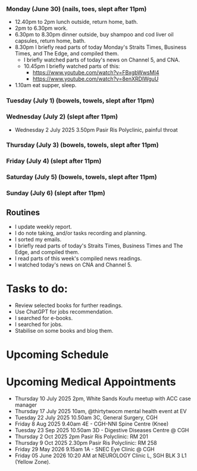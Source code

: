 ### Monday (June 30) (nails, toes, slept after 11pm)
- 12.40pm to 2pm lunch outside, return home, bath.
- 2pm to 6.30pm work.
- 6.30pm to 8.30pm dinner outside, buy shampoo and cod liver oil capsules, return home, bath.
- 8.30pm I briefly read parts of today Monday's Straits Times, Business Times, and The Edge, and compiled them.
    - I briefly watched parts of today's news on Channel 5, and CNA.
    - 10.45pm I briefly watched parts of this:
        - https://www.youtube.com/watch?v=FBxgbWwsMI4
        - https://www.youtube.com/watch?v=8enXRDlWguU
- 1.10am eat supper, sleep.

### Tuesday (July 1) (bowels, towels, slept after 11pm)


### Wednesday (July 2) (slept after 11pm)
- Wednesday 2 July 2025 3.50pm Pasir Ris Polyclinic, painful throat


### Thursday (July 3) (bowels, towels, slept after 11pm)


### Friday (July 4) (slept after 11pm)


### Saturday (July 5) (bowels, towels, slept after 11pm)


### Sunday (July 6) (slept after 11pm)







## Routines
- I update weekly report.
- I do note taking, and/or tasks recording and planning.
- I sorted my emails.
- I briefly read parts of today's Straits Times, Business Times and The Edge, and compiled them.
- I read parts of this week's compiled news readings.
- I watched today's news on CNA and Channel 5.

# Tasks to do:
- Review selected books for further readings.
- Use ChatGPT for jobs recommendation.
- I searched for e-books.
- I searched for jobs.
- Stabilise on some books and blog them.

# Upcoming Schedule

# Upcoming Medical Appointments
- Thursday 10 July 2025 2pm, White Sands Koufu meetup with ACC case manager
- Thursday 17 July 2025 10am, @thirtytwocm mental health event at EV
- Tuesday 22 July 2025 10.50am 3C, General Surgery, CGH
- Friday 8 Aug 2025 9.40am 4E - CGH-NNI Spine Centre (Knee)
- Tuesday 23 Sep 2025 10.50am 3D - Digestive Diseases Centre @ CGH
- Thursday 2 Oct 2025 2pm Pasir Ris Polyclinic: RM 201
- Thursday 9 Oct 2025 2.30pm Pasir Ris Polyclinic: RM 258
- Friday 29 May 2026 9.15am 1A - SNEC Eye Clinic @ CGH
- Friday 05 June 2026 10:20 AM at NEUROLOGY Clinic L, SGH BLK 3 L1 (Yellow Zone).
